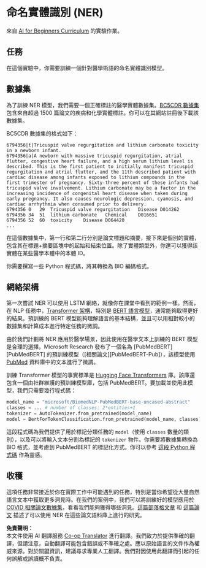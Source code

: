 <!--
CO_OP_TRANSLATOR_METADATA:
{
  "original_hash": "032bda5068f543d6c1fcb30c34231461",
  "translation_date": "2025-08-24T21:52:25+00:00",
  "source_file": "lessons/5-NLP/19-NER/lab/README.md",
  "language_code": "tw"
}
-->
# 命名實體識別 (NER)

來自 [AI for Beginners Curriculum](https://github.com/microsoft/ai-for-beginners) 的實驗作業。

## 任務

在這個實驗中，你需要訓練一個針對醫學術語的命名實體識別模型。

## 數據集

為了訓練 NER 模型，我們需要一個正確標註的醫學實體數據集。[BC5CDR 數據集](https://biocreative.bioinformatics.udel.edu/tasks/biocreative-v/track-3-cdr/) 包含來自超過 1500 篇論文的疾病和化學實體標註。你可以在其網站註冊後下載該數據集。

BC5CDR 數據集的格式如下：

```
6794356|t|Tricuspid valve regurgitation and lithium carbonate toxicity in a newborn infant.
6794356|a|A newborn with massive tricuspid regurgitation, atrial flutter, congestive heart failure, and a high serum lithium level is described. This is the first patient to initially manifest tricuspid regurgitation and atrial flutter, and the 11th described patient with cardiac disease among infants exposed to lithium compounds in the first trimester of pregnancy. Sixty-three percent of these infants had tricuspid valve involvement. Lithium carbonate may be a factor in the increasing incidence of congenital heart disease when taken during early pregnancy. It also causes neurologic depression, cyanosis, and cardiac arrhythmia when consumed prior to delivery.
6794356	0	29	Tricuspid valve regurgitation	Disease	D014262
6794356	34	51	lithium carbonate	Chemical	D016651
6794356	52	60	toxicity	Disease	D064420
...
```

在這個數據集中，第一行和第二行分別是論文標題和摘要，接下來是個別的實體，包含其在標題+摘要區塊中的起始和結束位置。除了實體類型外，你還可以獲得該實體在某些醫學本體中的本體 ID。

你需要撰寫一些 Python 程式碼，將其轉換為 BIO 編碼格式。

## 網絡架構

第一次嘗試 NER 可以使用 LSTM 網絡，就像你在課堂中看到的範例一樣。然而，在 NLP 任務中，[Transformer 架構](https://en.wikipedia.org/wiki/Transformer_(machine_learning_model))，特別是 [BERT 語言模型](https://en.wikipedia.org/wiki/BERT_(language_model))，通常能夠取得更好的結果。預訓練的 BERT 模型能夠理解語言的基本結構，並且可以用相對較小的數據集和計算成本進行特定任務的微調。

由於我們計劃將 NER 應用於醫學場景，因此使用在醫學文本上訓練的 BERT 模型是合理的選擇。Microsoft Research 發布了一個名為 [PubMedBERT][PubMedBERT] 的預訓練模型（[相關論文][PubMedBERT-Pub]），該模型使用 [PubMed](https://pubmed.ncbi.nlm.nih.gov/) 資料庫中的文本進行了微調。

訓練 Transformer 模型的事實標準是 [Hugging Face Transformers](https://huggingface.co/) 庫。該庫還包含一個由社群維護的預訓練模型庫，包括 PubMedBERT。要加載並使用此模型，我們只需要幾行程式碼：

```python
model_name = "microsoft/BiomedNLP-PubMedBERT-base-uncased-abstract"
classes = ... # number of classes: 2*entities+1
tokenizer = AutoTokenizer.from_pretrained(model_name)
model = BertForTokenClassification.from_pretrained(model_name, classes)
```

這段程式碼為我們提供了用於標記分類任務的 `model`（使用 `classes` 數量的類別），以及可以將輸入文本分割為標記的 `tokenizer` 物件。你需要將數據集轉換為 BIO 格式，並考慮到 PubMedBERT 的標記化方式。你可以參考 [這段 Python 程式碼](https://gist.github.com/shwars/580b55684be3328eb39ecf01b9cbbd88) 作為靈感。

## 收穫

這項任務非常接近於你在實際工作中可能遇到的任務，特別是當你希望從大量自然語言文本中獲取更多洞見時。在我們的案例中，我們可以將訓練好的模型應用於 [COVID 相關論文數據集](https://www.kaggle.com/allen-institute-for-ai/CORD-19-research-challenge)，看看我們能夠獲得哪些洞見。[這篇部落格文章](https://soshnikov.com/science/analyzing-medical-papers-with-azure-and-text-analytics-for-health/) 和 [這篇論文](https://www.mdpi.com/2504-2289/6/1/4) 描述了可以使用 NER 在這些論文語料庫上進行的研究。

**免責聲明**：  
本文件使用 AI 翻譯服務 [Co-op Translator](https://github.com/Azure/co-op-translator) 進行翻譯。我們致力於提供準確的翻譯，但請注意，自動翻譯可能包含錯誤或不準確之處。應以原始語言的文件作為權威來源。對於關鍵資訊，建議尋求專業人工翻譯。我們對因使用此翻譯而引起的任何誤解或誤讀概不負責。